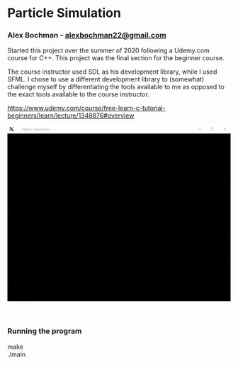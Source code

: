 # Particle Simulation
### Alex Bochman - alexbochman22@gmail.com


Started this project over the summer of 2020 following a Udemy.com course for C++. This project was the final section
for the beginner course.

The course instructor used SDL as his development library, while I used SFML. I chose to use a different development library to
(somewhat) challenge myself by differentiating the tools available to me as opposed to the exact tools available to the course instructor.

https://www.udemy.com/course/free-learn-c-tutorial-beginners/learn/lecture/1348876#overview

![particle gif](/particles.gif)

<br />

### Running the program
make <br />
./main
